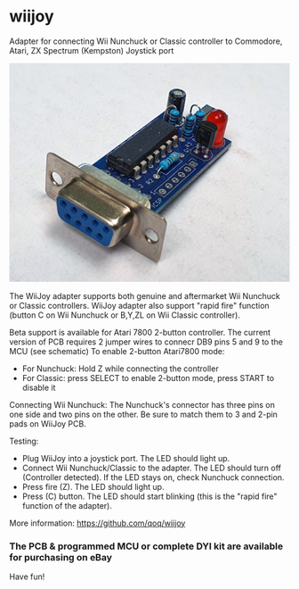 # wiijoy
Adapter for connecting Wii Nunchuck or Classic controller to Commodore, Atari, ZX Spectrum (Kempston) Joystick port

![pic](https://github.com/qoq/wiijoy/blob/main/pics/p4.jpg)

The WiiJoy adapter supports both genuine and aftermarket Wii Nunchuck or Classic controllers. 
WiiJoy adapter also support "rapid fire" function (button C on Wii Nunchuck or B,Y,ZL on Wii Classic controller).

Beta support is available for Atari 7800 2-button controller.
The current version of PCB requires 2 jumper wires to connecr DB9 pins 5 and 9 to the MCU (see schematic)
To enable 2-button Atari7800 mode:
- For Nunchuck: Hold Z while connecting the controller
- For Classic: press SELECT to enable 2-button mode, press START to disable it




Connecting Wii Nunchuck:
The Nunchuck's connector has three pins on one side and two pins on the other. Be sure to match them to 3 and 2-pin pads on WiiJoy PCB.


Testing:

- Plug WiiJoy into a joystick port. The LED should light up.
- Connect Wii Nunchuck/Classic  to the adapter. The LED should turn off (Controller detected). If the LED stays on, check Nunchuck connection.
- Press fire (Z). The LED should light up.
- Press (C) button. The LED should start blinking (this is the "rapid fire" function of the adapter).

More information: https://github.com/qoq/wiijoy

### The PCB & programmed MCU or complete DYI kit are available for purchasing on eBay

Have fun!
